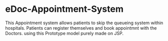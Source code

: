 # eDoc-Appointment-System
This Appointment system allows patients to skip the queueing system within hospitals. Patients can register themselves and book appointmnt with the Doctors. using this Prototype model purely made on JSP.
